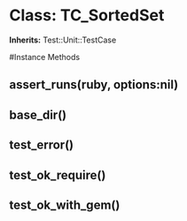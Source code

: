 # Class: TC_SortedSet
**Inherits:** Test::Unit::TestCase
    




#Instance Methods
## assert_runs(ruby, options:nil) [](#method-i-assert_runs)

## base_dir() [](#method-i-base_dir)

## test_error() [](#method-i-test_error)

## test_ok_require() [](#method-i-test_ok_require)

## test_ok_with_gem() [](#method-i-test_ok_with_gem)

